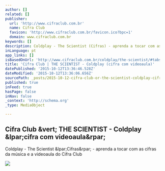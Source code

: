 ```yaml
---
author: []
related: []
publisher:
  url: 'http://www.cifraclub.com.br'
  name: Cifra Club
  favicon: 'http://www.cifraclub.com.br/favicon.ico?bpc=1'
  domain: www.cifraclub.com.br
keywords: []
description: Coldplay - The Scientist (Cifras) - aprenda a tocar com as cifras da música e a videoaula do Cifra Club
inLanguage: pt
app_links: []
isBasedOnUrl: 'http://www.cifraclub.com.br/coldplay/the-scientist/#tabs=false&font=10'
title: 'Cifra Club | THE SCIENTIST - Coldplay (cifra com videoaula)'
datePublished: '2015-10-12T13:36:46.528Z'
dateModified: '2015-10-12T13:36:06.656Z'
sourcePath: _posts/2015-10-12-cifra-club-or-the-scientist-coldplay-cifra-com-videoaula.md
published: true
inFeed: true
hasPage: false
inNav: false
_context: 'http://schema.org'
_type: MediaObject

---
```

<article style=""><h1>Cifra Club &amp;vert; THE SCIENTIST - Coldplay &amp;lpar;cifra com videoaula&amp;rpar;</h1><p>Coldplay - The Scientist &amp;lpar;Cifras&amp;rpar; - aprenda a tocar com as cifras da música e a videoaula do Cifra Club</p><img src="http://akamai.sscdn.co/uploadfile/letras/fotos/d/e/9/6/de96e3c7969bfa58792eced167c5cd26.jpg" /></article>